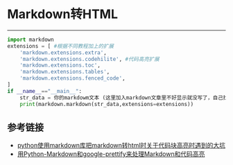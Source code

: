 # Markdown转HTML
***
```python
import markdown
extensions = [ #根据不同教程加上的扩展
    'markdown.extensions.extra',
    'markdown.extensions.codehilite', #代码高亮扩展
    'markdown.extensions.toc',
    'markdown.extensions.tables',
    'markdown.extensions.fenced_code',
]
if __name__=="__main__":
    str_data = 你的markdowm文本 (这里加入markdown文章里不好显示就没写了，自己找一段就行)
    print(markdown.markdown(str_data,extensions=extensions))
```

## 参考链接
- [python使用markdown库把markdown转html时关于代码块高亮时遇到的大坑](https://blog.csdn.net/wjlhanhan/article/details/111404676)
- [用Python-Markdown和google-prettify来处理Markdown和代码高亮](https://www.the5fire.com/python-markdown-code-prettify.html)